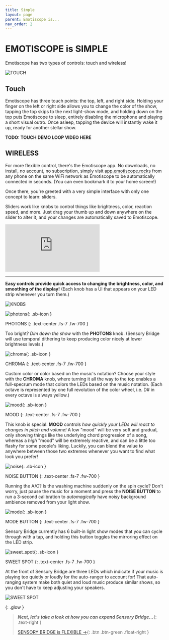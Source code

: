 ```yaml
---
title: Simple
layout: page
parent: Emotiscope is...
nav_order: 2
---
```


# EMOTISCOPE&nbsp;is **SIMPLE**

Emotiscope has two types of controls: touch and wireless!

![TOUCH](https://github.com/lixie-labs/emotiscope/blob/main/extras/img/emotiscope_touch_crop.jpg?raw=true)

## Touch

Emotiscope has three touch points: the top, left, and right side. Holding your finger on the left or right side allows you to change the color of the show, tapping the top skips to the next light-show mode, and holding down on the top puts Emotiscope to sleep, entirely disabling the microphone and playing a short visual outro. Once asleep, tapping the device will instantly wake it up, ready for another stellar show.

**TODO: TOUCH DEMO LOOP VIDEO HERE**

## WIRELESS

For more flexible control, there's the Emotiscope app. No downloads, no install, no account, no subscription, simply visit [app.emotiscope.rocks](https://app.emotiscope.rocks/) from any phone on the same WiFi network as Emotiscope to be automatically connected in seconds. (You can even bookmark it to your home screen!)

Once there, you're greeted with a very simple interface with only one concept to learn: sliders.

Sliders work like knobs to control things like brightness, color, reaction speed, and more. Just drag your thumb up and down anywhere on the slider to alter it, and your changes are automatically saved to Emotiscope. 

<iframe class="youtube-video" src="https://www.youtube.com/embed/SXX167ymKAM" title="YouTube video player" frameborder="0" allow="accelerometer; autoplay; clipboard-write; encrypted-media; gyroscope; picture-in-picture; web-share" allowfullscreen></iframe>





--------------------------------------------


**Easy controls provide quick access to changing the brightness, color, and smoothing of the display!** (Each knob has a UI that appears on your LED strip whenever you turn them.)

![KNOBS](https://github.com/connornishijima/SensoryBridge/blob/main/extras/img/16.jpg?raw=true)

![photons](https://github.com/connornishijima/sensory_bridge_docs/blob/main/img/photons.svg?raw=true){: .sb-icon }

PHOTONS
{: .text-center .fs-7 .fw-700 }

Too bright? *Dim down the show* with the **PHOTONS** knob. (Sensory Bridge will use temporal dithering to keep producing color nicely at lower brightness levels.)

![chroma](https://github.com/connornishijima/sensory_bridge_docs/blob/main/img/chroma.svg?raw=true){: .sb-icon }

CHROMA
{: .text-center .fs-7 .fw-700 }

Custom color or color based on the music's notation? Choose your style with the **CHROMA** knob, where turning it all the way to the top enables a full-specrum mode that colors the LEDs based on the music notation. (Each octave is represented by one full revolution of the color wheel, i.e. D# in every octave is always yellow.)

![mood](https://github.com/connornishijima/sensory_bridge_docs/blob/main/img/mood.svg?raw=true){: .sb-icon } 

MOOD
{: .text-center .fs-7 .fw-700 }

This knob is special. **MOOD** controls *how quickly your LEDs will react to changes in pitch and volume!* A low "mood" will be very soft and gradual, only showing things like the underlying chord progression of a song, whereas a *high* "mood" will be extremely reactive, and can be a little too flashy for some people's liking. Luckily, you can blend the value to anywhere between those two extremes whenever you want to find what look you prefer!

![noise](https://github.com/connornishijima/sensory_bridge_docs/blob/main/img/noise.svg?raw=true){: .sb-icon }

NOISE BUTTON
{: .text-center .fs-7 .fw-700 }

Running the A/C? Is the washing machine suddenly on the spin cycle? Don't worry, just pause the music for a moment and press the **NOISE BUTTON** to run a 3-second calibration to *automagically* have noisy background ambience removed from your light show.

![mode](https://github.com/connornishijima/sensory_bridge_docs/blob/main/img/mode.svg?raw=true){: .sb-icon }

MODE BUTTON
{: .text-center .fs-7 .fw-700 }

Sensory Bridge currently has 6 built-in light show modes that you can cycle through with a tap, and holding this button toggles the mirroring effect on the LED strip.

![sweet_spot](https://github.com/connornishijima/sensory_bridge_docs/blob/main/img/sweet_spot.svg?raw=true){: .sb-icon }

SWEET SPOT
{: .text-center .fs-7 .fw-700 }

At the front of Sensory Bridge are three LEDs which indicate if your music is playing too quietly or loudly for the auto-ranger to account for! That auto-ranging system make both quiet and loud music produce similar shows, so you don't have to keep adjusting your speakers.

![SWEET SPOT](https://github.com/connornishijima/SensoryBridge/blob/main/extras/img/3.jpg?raw=true)

{: .glow }
> ***Next, let's take a look at how you can expand Sensory Bridge...***{: .text-right }
> 
> [SENSORY BRIDGE is FLEXIBLE →](https://sensorybridge.rocks/is_flexible.html){: .btn .btn-green .float-right }
